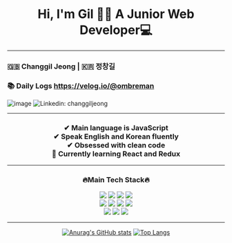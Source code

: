 <h1 align="center">Hi, I'm Gil 👋🏻 A Junior Web Developer💻</h1>

---
### 🇬🇧 Changgil Jeong | 🇰🇷 정창길
### 📚 Daily Logs https://velog.io/@ombreman
![image](https://img.shields.io/badge/Gmail-D14836?style=for-the-badge&logo=gmail&logoColor=white)
![Linkedin: changgiljeong](https://img.shields.io/badge/-ChanggilJeong-blue?style=for-the-badge&logo=Linkedin&logoColor=white&link=https://www.linkedin.com/in/changgil-jeong-b30143172/)

---
<h3 align="center">
✔ Main language is JavaScript <br>
✔ Speak English and Korean fluently <br>
✔ Obsessed with clean code <br>
🚨 Currently learning React and Redux <br>
</h3>


---
<h3 align="center">🔥Main Tech Stack🔥</h3>

<div align="center"><img src="https://img.shields.io/badge/HTML5-E34F26?style=for-the-badge&logo=html5&logoColor=white"/> <img src="https://img.shields.io/badge/CSS3-1572B6?style=for-the-badge&logo=css3&logoColor=white"/> <img src="https://img.shields.io/badge/JavaScript-323330?style=for-the-badge&logo=javascript&logoColor=F7DF1E"/> <img src="https://img.shields.io/badge/TypeScript-007ACC?style=for-the-badge&logo=typescript&logoColor=white"/>
<br><img src="https://img.shields.io/badge/-ReactJs-61DAFB?logo=react&logoColor=white&style=for-the-badge"/> <img src="https://img.shields.io/badge/Redux-593D88?style=for-the-badge&logo=redux&logoColor=white"/> <img src="https://img.shields.io/badge/Node.js-339933?style=for-the-badge&logo=nodedotjs&logoColor=white"/> <img src="https://img.shields.io/badge/Express.js-000000?style=for-the-badge&logo=express&logoColor=white"/>
<br><img src="https://img.shields.io/badge/MongoDB-4EA94B?style=for-the-badge&logo=mongodb&logoColor=white"/> <img src="https://img.shields.io/badge/MySQL-00000F?style=for-the-badge&logo=mysql&logoColor=white"/>
<img src="https://img.shields.io/badge/prisma-1B222D?style=for-the-badge&logo=prisma&logoColor=white"/>
    
---
[![Anurag's GitHub stats](https://github-readme-stats.vercel.app/api?username=ombreman&theme=react&hide=prs&count_private=true&show_icons=true&)](https://github.com/ombreman/github-readme-stats)  [![Top Langs](https://github-readme-stats.vercel.app/api/top-langs/?username=ombreman&layout=compact&hide=Shell,Batchifile,PowerShell&langs_count=6&theme=react)](https://github.com/ombreman/github-readme-stats)
